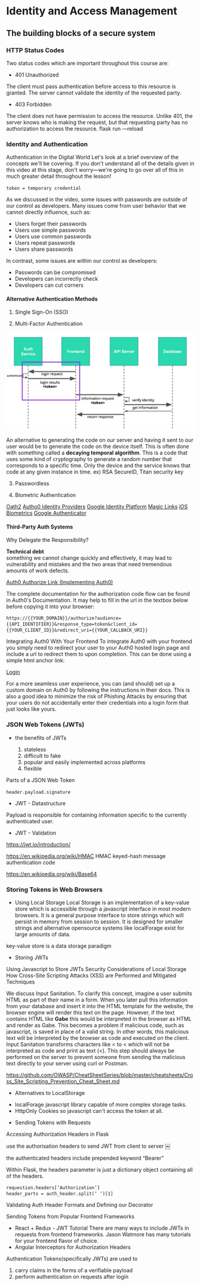 # Identity and Access Management

## The building blocks of a secure system

### HTTP Status Codes    

Two status codes which are important throughout this course are:
* 401 Unauthorized    

The client must pass authentication before access to this resource is granted.
The server cannot validate the identity of the requested party.

* 403 Forbidden    

The client does not have permission to access the resource.
Unlike 401, the server knows who is making the request, but that requesting party has no authorization to access the resource.
flask run —reload

### Identity and Authentication

Authentication in the Digital World
Let's look at a brief overview of the concepts we'll be covering.
If you don't understand all of the details given in this video at this stage, don't worry—we're going to go over all of this in much greater detail throughout the lesson!


`token = temporary credential`

As we discussed in the video, some issues with passwords are outside of our control as developers. Many issues come from user behavior that we cannot directly influence, such as:
* Users forget their passwords
* Users use simple passwords
* Users use common passwords
* Users repeat passwords
* Users share passwords

In contrast, some issues are within our control as developers:
* Passwords can be compromised
* Developers can incorrectly check
* Developers can cut corners


#### Alternative Authentication Methods

1. Single Sign-On (SSO)

2. Multi-Factor Authentication

![MultiFactorAuthentication](https://github.com/bearcub3/coffeeshop-fullstack/blob/master/multi-factor-authentication.png)

An alternative to generating the code on our server and having it sent to our user would be to generate the code on the device itself. This is often done with something called a **decaying temporal algorithm**. 
This is a code that uses some kind of cryptography to generate a random number that corresponds to a specific time. Only the device and the service knows that code at any given instance in time. ex) RSA SecureID, Titan security key

3. Passwordless


4. Biometric Authentication

[Oath2](https://oauth.net/2/)
[Autho0 Identity Providers](https://auth0.com/docs/identityproviders)
[Google Identity Platform](https://developers.google.com/identity/)
[Magic Links](https://hackernoon.com/magic-links-d680d410f8f7)
[iOS Biometrics](https://developer.apple.com/documentation/localauthentication)
[Google Authenticator](https://play.google.com/store/apps/details?id=com.google.android.apps.authenticator2&hl=en_US)


#### Third-Party Auth Systems

Why Delegate the Responsibility?

**Technical debt**    
something we cannot change quickly and effectively, it may lead to vulnerability and mistakes and the two areas that need tremendous amounts of work defects.

[Auth0 Authorize Link (Implementing Auth0)](https://auth0.com/docs/api/authentication#authorize-application)

The complete documentation for the authorization code flow can be found in Auth0's Documentation.
It may help to fill in the url in the textbox below before copying it into your browser:

```
https://{{YOUR_DOMAIN}}/authorize?audience={{API_IDENTIFIER}}&response_type=token&client_id={{YOUR_CLIENT_ID}}&redirect_uri={{YOUR_CALLBACK_URI}}
```


Integrating Auth0 With Your Frontend
To integrate Auth0 with your frontend you simply need to redirect your user to your Auth0 hosted login page and include a url to redirect them to upon completion. This can be done using a simple html anchor link:

<a href="{{AUTH0_AUTHORIZE_URL}}">Login</a>

For a more seamless user experience, you can (and should) set up a custom domain on Auth0 by following the instructions in their docs.
This is also a good idea to minimize the risk of Phishing Attacks by ensuring that your users do not accidentally enter their credentials into a login form that just looks like yours.


### JSON Web Tokens (JWTs)

- the benefits of JWTs

  1. stateless
  2. difficult to fake
  3. popular and easily implemented across platforms
  4. flexible

Parts of a JSON Web Token

`header.payload.signature`

* JWT - Datastructure

Payload is responsible for containing information specific to the currently authenticated user.

* JWT - Validation

https://jwt.io/introduction/

https://en.wikipedia.org/wiki/HMAC
HMAC keyed-hash message authentication code

https://en.wikipedia.org/wiki/Base64



### Storing Tokens in Web Browsers

- Using Local Storage
Local Storage is an implementation of a key-value store which is accessible through a javascript interface in most modern browsers. It is a general purpose interface to store strings which will persist in memory from session to session. It is designed for smaller strings and alternative opensource systems like localForage exist for large amounts of data.

key-value store is a data storage paradigm 


- Storing JWTs

Using Javascript to Store JWTs
Security Considerations of Local Storage
How Cross-Site Scripting Attacks (XSS) are Performed and Mitigated Techniques

We discuss Input Sanitation.
To clarify this concept, imagine a user submits HTML as part of their name in a form.
When you later pull this information from your database and insert it into the HTML template for the website, the browser engine will render this text on the page.
However, if the text contains HTML like <b>Gabe</b> this would be interpreted in the browser as HTML and render as Gabe.
This becomes a problem if malicious code, such as javascript, is saved in place of a valid string.
In other words, this malicious text will be interpreted by the browser as code and executed on the client.
Input Sanitation transforms characters like < to &lt; which will not be interpreted as code and print as text (<).
This step should always be performed on the server to prevent someone from sending the malicious text directly to your server using curl or Postman.

https://github.com/OWASP/CheatSheetSeries/blob/master/cheatsheets/Cross_Site_Scripting_Prevention_Cheat_Sheet.md


- Alternatives to LocalStorage
* localForage javascript library capable of more complex storage tasks.
* HttpOnly Cookies so javascript can't access the token at all.

- Sending Tokens with Requests

Accessing Authorization Headers in Flask

use the authorisation headers to send JWT from client to server
￼

the authenticated headers include prepended keyword “Bearer”

Within Flask, the headers parameter is just a dictionary object containing all of the headers.

```
requestion.headers[‘Authorization’]
header_parts = auth_header.split(‘ ‘)[1]
```

Validating Auth Header Formats and Defining our Decorator

Sending Tokens from Popular Frontend Frameworks
* React + Redux - JWT Tutorial There are many ways to include JWTs in requests from frontend frameworks. Jason Watmore has many tutorials for your frontend flavor of choice.
* Angular Interceptors for Authorization Headers


Authentication Tokens(specifically JWTs) are used to 
1. carry claims in the forms of a verifiable payload
2. perform authentication on requests after login
